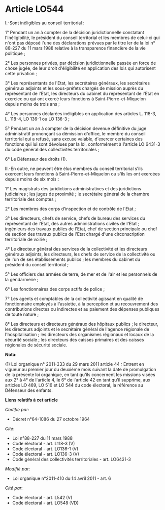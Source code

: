 # Article LO544

I.-Sont inéligibles au conseil territorial : 

1° Pendant un an à compter de la décision juridictionnelle constatant l'inéligibilité, le président du conseil territorial et
les membres de celui-ci qui n'ont pas déposé l'une des déclarations prévues par le titre Ier de la loi n° 88-227 du 11 mars
1988 relative à la transparence financière de la vie politique ; 

2° Les personnes privées, par décision juridictionnelle passée en force de chose jugée, de leur droit d'éligibilité en
application des lois qui autorisent cette privation ; 

3° Les représentants de l'Etat, les secrétaires généraux, les secrétaires généraux adjoints et les sous-préfets chargés de
mission auprès du représentant de l'Etat, les directeurs du cabinet du représentant de l'Etat en exercice ou qui ont exercé
leurs fonctions à Saint-Pierre-et-Miquelon depuis moins de trois ans ; 

4° Les personnes déclarées inéligibles en application des articles L. 118-3, L. 118-4, LO 136-1 ou LO 136-3 ; 

5° Pendant un an à compter de la décision devenue définitive du juge administratif prononçant sa démission d'office, le
membre du conseil territorial qui a refusé, sans excuse valable, d'exercer certaines des fonctions qui lui sont dévolues par
la loi, conformément à l'article LO 6431-3 du code général des collectivités territoriales ; 

6° Le Défenseur des droits (1). 

II.-En outre, ne peuvent être élus membres du conseil territorial s'ils exercent leurs fonctions à Saint-Pierre-et-Miquelon
ou s'ils les ont exercées depuis moins de six mois : 

1° Les magistrats des juridictions administratives et des juridictions judiciaires ; les juges de proximité ; le secrétaire
général de la chambre territoriale des comptes ; 

2° Les membres des corps d'inspection et de contrôle de l'Etat ; 

3° Les directeurs, chefs de service, chefs de bureau des services du représentant de l'Etat, des autres administrations
civiles de l'Etat ; ingénieurs des travaux publics de l'Etat, chef de section principale ou chef de section des travaux
publics de l'Etat chargé d'une circonscription territoriale de voirie ; 

4° Le directeur général des services de la collectivité et les directeurs généraux adjoints, les directeurs, les chefs de
service de la collectivité ou de l'un de ses établissements publics ; les membres du cabinet du président du conseil
territorial ; 

5° Les officiers des armées de terre, de mer et de l'air et les personnels de la gendarmerie ; 

6° Les fonctionnaires des corps actifs de police ; 

7° Les agents et comptables de la collectivité agissant en qualité de fonctionnaire employés à l'assiette, à la perception et
au recouvrement des contributions directes ou indirectes et au paiement des dépenses publiques de toute nature ; 

8° Les directeurs et directeurs généraux des hôpitaux publics ; le directeur, les directeurs adjoints et le secrétaire
général de l'agence régionale de l'hospitalisation ; les directeurs des organismes régionaux et locaux de la sécurité
sociale ; les directeurs des caisses primaires et des caisses régionales de sécurité sociale.

**Nota:**

(1) Loi organique n° 2011-333 du 29 mars 2011 article 44 : Entrent en vigueur au premier jour du deuxième mois suivant la
date de promulgation de la présente loi organique, en tant qu'ils concernent les missions visées aux 2° à 4° de l'article 4,
le 6° de l'article 42 en tant qu'il supprime, aux articles LO 489, LO 516 et LO 544 du code électoral, la référence au
Défenseur des enfants.

**Liens relatifs à cet article**

_Codifié par_:

  - Décret n°64-1086 du 27 octobre 1964

_Cite_:

  - Loi n°88-227 du 11 mars 1988
  - Code électoral - art. L118-3 (V)
  - Code électoral - art. LO136-1 (V)
  - Code électoral - art. LO136-3 (V)
  - Code général des collectivités territoriales - art. LO6431-3

_Modifié par_:

  - Loi organique n°2011-410 du 14 avril 2011 - art. 6

_Cité par_:

  - Code électoral - art. L542 (V)
  - Code électoral - art. LO548 (VD)
